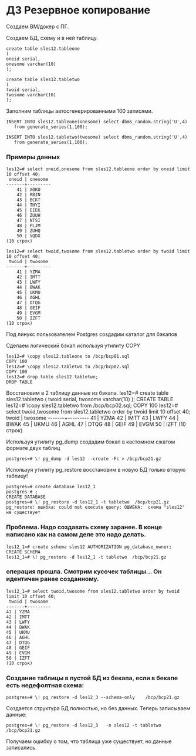 # ДЗ Резервное копирование

Создаем ВМ/докер c ПГ.

Создаем БД, схему и в ней таблицу.

    create table sles12.tableone 
    (
    oneid serial,
    onesome varchar(10)
    );
    
    create table sles12.tabletwo
    (
    twoid serial,
    twosome varchar(10)
    );

       
Заполним таблицы автосгенерированными 100 записями.

    INSERT INTO sles12.tableone(onesome) select dbms_random.string('U',4) 
       from generate_series(1,100);
       
    INSERT INTO sles12.tabletwo(twosome) select dbms_random.string('U',4) 
       from generate_series(1,100);       


### Примеры данных

    les12=# select oneid,onesome from sles12.tableone order by oneid limit 10 offset 40;
     oneid | onesome 
    -------+---------
        41 | XOKU
        42 | RBIN
        43 | BCKT
        44 | THYI
        45 | EIEK
        46 | ZUUH
        47 | NTSI
        48 | PLJM
        49 | ZUHQ
        50 | VQDX
    (10 строк)

    les12=# select twoid,twosome from sles12.tabletwo order by twoid limit 10 offset 40;
     twoid | twosome 
    -------+---------
        41 | YZMA
        42 | IMTT
        43 | LWFY
        44 | BWAK
        45 | UKMU
        46 | AGHL
        47 | DTQG
        48 | GEIF
        49 | EVGM
        50 | IZFT
    (10 строк)

Под линукс пользователем Postgres создадим каталог для бэкапов

Сделаем логический бэкап используя утилиту COPY

    les12=# \copy sles12.tableone to /bcp/bcp01.sql
    COPY 100
    les12=# \copy sles12.tabletwo to /bcp/bcp02.sql
    COPY 100
    les12=# drop table sles12.tabletwo;
    DROP TABLE

Восстановим в 2 таблицу данные из бэкапа.
    les12=# create table sles12.tabletwo
    (
    twoid serial,
    twosome varchar(10)
    );
    CREATE TABLE
    les12=# \copy sles12.tabletwo from /bcp/bcp02.sql;
    COPY 100
    les12=# select twoid,twosome from sles12.tabletwo order by twoid limit 10 offset 40;
     twoid | twosome 
    -------+---------
    41 | YZMA
    42 | IMTT
    43 | LWFY
    44 | BWAK
    45 | UKMU
    46 | AGHL
    47 | DTQG
    48 | GEIF
    49 | EVGM
    50 | IZFT
    (10 строк)

Используя утилиту pg_dump создадим бэкап в кастомном сжатом формате двух таблиц
    
    postgres=# \! pg_dump -d les12 --create -Fc > /bcp/bcp21.gz

Используя утилиту pg_restore восстановим в новую БД только вторую таблицу!

    postgres=# create database les12_1
    postgres-# ;
    CREATE DATABASE
    postgres=# \! pg_restore -d les12_1 -t tabletwo  /bcp/bcp21.gz
    pg_restore: ошибка: could not execute query: ОШИБКА:  схема "sles12" не существует

### Проблема. Надо создавать схему заранее. В конце написано как на самом деле это надо делать.

    les12_1=# create schema sles12 AUTHORIZATION pg_database_owner;
    CREATE SCHEMA
    les12_1=# \! pg_restore -d les12_1 -t tabletwo  /bcp/bcp21.gz

### операция прошла. Смотрим кусочек таблицы... Он идентичен ранее созданному. 

    les12_1=# select twoid,twosome from sles12.tabletwo order by twoid limit 10 offset 40;
     twoid | twosome 
    -------+---------
    41 | YZMA
    42 | IMTT
    43 | LWFY
    44 | BWAK
    45 | UKMU
    46 | AGHL
    47 | DTQG
    48 | GEIF
    49 | EVGM
    50 | IZFT
    (10 строк)

### Создание таблицы в пустой БД из бекапа, если в бекапе есть недефолтная схема:

    postgres=# \! pg_restore -d les12_3 --schema-only    /bcp/bcp21.gz

Создается структура БД полностью, но без данных. Теперь записываем данные:

    postgres=# \! pg_restore -d les12_3   -n sles12 -t tabletwo  /bcp/bcp21.gz

Получаем ошибку о том, что таблица уже существует, но данные записались. 


